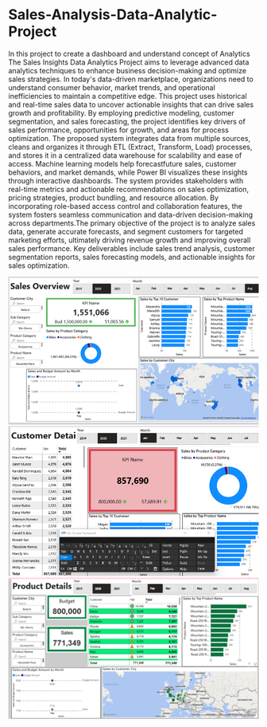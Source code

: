 # Sales-Analysis-Data-Analytic-Project
In this project to create a dashboard and understand concept of Analytics
The Sales Insights Data Analytics Project aims to leverage advanced data analytics techniques to enhance business decision-making and optimize sales strategies. In today's data-driven marketplace, organizations need to understand consumer behavior, market trends, and operational inefficiencies to maintain a competitive edge. This project uses historical and real-time sales data to uncover actionable insights that can drive sales growth and profitability. By employing predictive modeling, customer segmentation, and sales forecasting, the project identifies key drivers of sales performance, opportunities for growth, and areas for process optimization. The proposed system integrates data from multiple sources, cleans and organizes it through ETL (Extract, Transform, Load) processes, and stores it in a centralized data warehouse for scalability and ease of access. Machine learning models help forecastfuture sales, customer behaviors, and market demands, while Power BI visualizes these insights through interactive dashboards. The system provides stakeholders with real-time metrics and actionable recommendations on sales optimization, pricing strategies, product bundling, and resource allocation. By incorporating role-based access control and collaboration features, the system fosters seamless communication and data-driven decision-making across departments.The primary objective of the project is to analyze sales data, generate accurate forecasts, and segment customers for targeted marketing efforts, ultimately driving revenue growth and improving overall sales performance. Key deliverables include sales trend analysis, customer segmentation reports, sales forecasting models, and actionable insights for sales optimization.

![Image Alt](https://raw.githubusercontent.com/ANNU-2484/Sales-Analysis-Data-Analytic-Project/9e46d2d9d50a622e1b02467a541af5a07b01b2c1/1.png)
![Image Alt](https://github.com/ANNU-2484/Sales-Analysis-Data-Analytic-Project/blob/main/2.png?raw=true)
![Image Alt](https://github.com/ANNU-2484/Sales-Analysis-Data-Analytic-Project/blob/main/3.png?raw=true)
